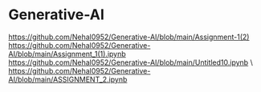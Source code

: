 # Generative-AI
https://github.com/Nehal0952/Generative-AI/blob/main/Assignment-1(2) \
https://github.com/Nehal0952/Generative-AI/blob/main/Assignment_1(1).ipynb \
https://github.com/Nehal0952/Generative-AI/blob/main/Untitled10.ipynb \  
https://github.com/Nehal0952/Generative-AI/blob/main/ASSIGNMENT_2.ipynb
